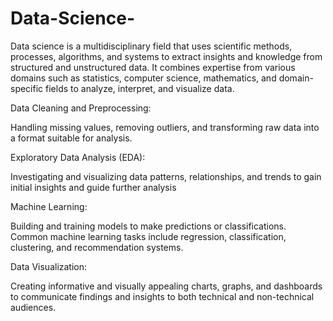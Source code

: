 # Data-Science-
Data science is a multidisciplinary field that uses scientific methods, processes, algorithms, and systems to extract insights and knowledge from structured and unstructured data. It combines expertise from various domains such as statistics, computer science, mathematics, and domain-specific fields to analyze, interpret, and visualize data.

Data Cleaning and Preprocessing:


Handling missing values, removing outliers, and transforming raw data into a format suitable for analysis.

Exploratory Data Analysis (EDA):

Investigating and visualizing data patterns, relationships, and trends to gain initial insights and guide further analysis

Machine Learning:


Building and training models to make predictions or classifications. Common machine learning tasks include regression, classification, clustering, and recommendation systems.

Data Visualization:


Creating informative and visually appealing charts, graphs, and dashboards to communicate findings and insights to both technical and non-technical audiences.
